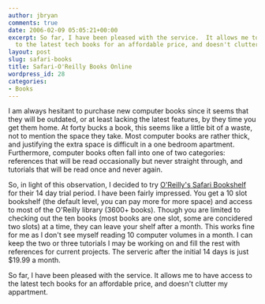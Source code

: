 ```yaml
---
author: jbryan
comments: true
date: 2006-02-09 05:05:21+00:00
excerpt: So far, I have been pleased with the service.  It allows me to have access
  to the latest tech books for an affordable price, and doesn't clutter my appartment.
layout: post
slug: safari-books
title: Safari-O'Reilly Books Online
wordpress_id: 28
categories:
- Books
---
```


I am always hesitant to purchase new computer books since it seems that they will be outdated, or at least lacking the latest features, by they time you get them home.  At forty bucks a book, this seems like a little bit of a waste, not to mention the space they take.  Most computer books are rather thick, and justifying the extra space is difficult in a one bedroom apartment.   Furthermore, computer books often fall into one of two categories: references that will be read occasionally but never straight through, and tutorials that will be read once and never again.

So, in light of this observation, I decided to try [O'Reilly's Safari Bookshelf](http://safari.oreilly.com/) for their 14 day trial period.  I have been fairly impressed.  You get a 10 slot bookshelf (the default level, you can pay more for more space) and access to most of the O'Reilly library (3600+ books).  Though you are limited to checking out the ten books (most books are one slot, some are concidered two slots) at a time, they can leave your shelf after a month.  This works fine for me as I don't see myself reading 10 computer volumes in a month.  I can keep the two or three tutorials I may be working on and fill the rest with references for current projects.  The serveric after the initial 14 days is just $19.99 a month.

So far, I have been pleased with the service.  It allows me to have access to the latest tech books for an affordable price, and doesn't clutter my appartment.
